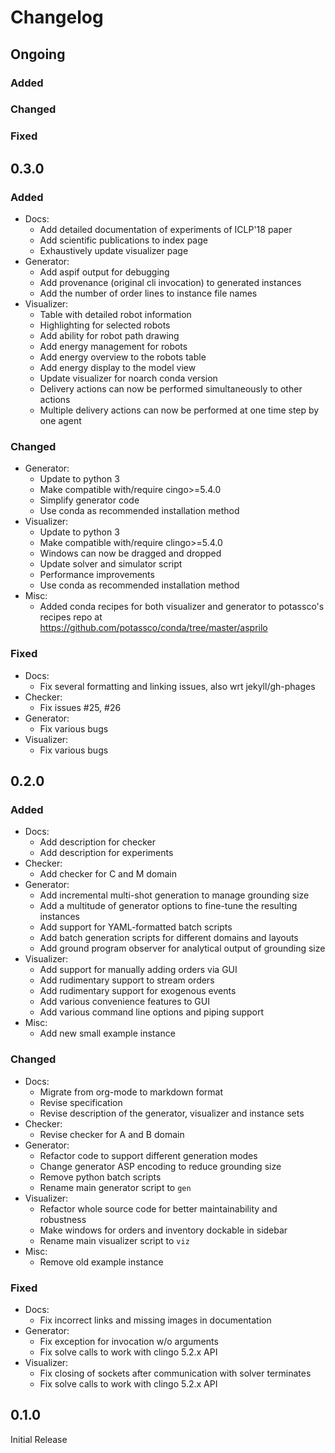 # Changelog

## Ongoing

### Added

### Changed

### Fixed


## 0.3.0

### Added

-   Docs:
    - Add detailed documentation of experiments of ICLP'18 paper
    - Add scientific publications to index page
    - Exhaustively update visualizer page
-   Generator:
    - Add aspif output for debugging
    - Add provenance (original cli invocation) to generated instances
    - Add the number of order lines to instance file names
-   Visualizer:
    - Table with detailed robot information
    - Highlighting for selected robots
    - Add ability for robot path drawing
    - Add energy management for robots
    - Add energy overview to the robots table
    - Add energy display to the model view
    - Update visualizer for noarch conda version
    - Delivery actions can now be performed simultaneously to other actions
    - Multiple delivery actions can now be performed at one time step by one agent

### Changed

-   Generator:
    - Update to python 3
    - Make compatible with/require cingo>=5.4.0
    - Simplify generator code
    - Use conda as recommended installation method
-   Visualizer:
    - Update to python 3
    - Make compatible with/require clingo>=5.4.0
    - Windows can now be dragged and dropped
    - Update solver and simulator script
    - Performance improvements
    - Use conda as recommended installation method
-   Misc:
    - Added conda recipes for both visualizer and generator to potassco's recipes repo at <https://github.com/potassco/conda/tree/master/asprilo>

### Fixed

-   Docs:
    - Fix several formatting and linking issues, also wrt jekyll/gh-phages
-   Checker:
    - Fix issues #25, #26
-   Generator:
    - Fix various bugs
-   Visualizer:
    - Fix various bugs


## 0.2.0

### Added

-   Docs:
    - Add description for checker
    - Add description for experiments
-   Checker:
    - Add checker for C and M domain
-   Generator:
    - Add incremental multi-shot generation to manage grounding size
    - Add a multitude of generator options to fine-tune the resulting instances
    - Add support for YAML-formatted batch scripts
    - Add batch generation scripts for different domains and layouts
    - Add ground program observer for analytical output of grounding size
-   Visualizer:
    - Add support for manually adding orders via GUI
    - Add rudimentary support to stream orders
    - Add rudimentary support for exogenous events
    - Add various convenience features to GUI
    - Add various command line options and piping support
-   Misc:
    - Add new small example instance

### Changed

-   Docs:
    - Migrate from org-mode to markdown format
    - Revise specification
    - Revise description of the generator, visualizer and instance sets
-   Checker:
    - Revise checker for A and B domain
-   Generator:
    - Refactor code to support different generation modes
    - Change generator ASP encoding to reduce grounding size
    - Remove python batch scripts
    - Rename main generator script to `gen`
-   Visualizer:
    - Refactor whole source code for better maintainability and robustness
    - Make windows for orders and inventory dockable in sidebar
    - Rename main visualizer script to `viz`
-   Misc:
    - Remove old example instance

### Fixed

-   Docs:
    - Fix incorrect links and missing images in documentation
-   Generator:
    - Fix exception for invocation w/o arguments
    - Fix solve calls to work with clingo 5.2.x API
-   Visualizer:
    - Fix closing of sockets after communication with solver terminates
    - Fix solve calls to work with clingo 5.2.x API


## 0.1.0

Initial Release

